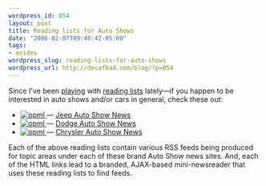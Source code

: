 ```yaml
--- 
wordpress_id: 854
layout: post
title: Reading lists for Auto Shows
date: "2006-02-07T09:40:42-05:00"
tags: 
- asides
wordpress_slug: reading-lists-for-auto-shows
wordpress_url: http://decafbad.com/blog/?p=854
---
```

Since I've been [playing][nr] with [reading lists][rl] lately—if you happen to be interested in auto shows and/or cars in general, check these out:

* [ ![opml][] ][jo] — [Jeep Auto Show News][j]
* [ ![opml][] ][do] — [Dodge Auto Show News][d]
* [ ![opml][] ][co] — [Chrysler Auto Show News][c]

Each of the above reading lists contain various RSS feeds being produced for topic areas under each of these brand Auto Show news sites.  And, each of the HTML links lead to a branded, AJAX-based mini-newsreader that uses these reading lists to find feeds.

[nr]: http://decafbad.com/blog/2006/01/21/a-bit-of-newsriver-hackery
[opml]: http://decafbad.com/images/icon_opml.gif
[c]: http://www.chrysler.com/autoshow/archives.html
[co]: http://www.chrysler.com/autoshow/feeds.xml
[j]: http://www.jeep.com/autoshow/archives.html
[jo]: http://www.jeep.com/autoshow/feeds.xml
[d]: http://www.dodge.com/autoshow/archives.html
[do]: http://www.dodge.com/autoshow/feeds.xml
[rl]: http://support.opml.org/howToEditReadingList#whatIsAReadingList
